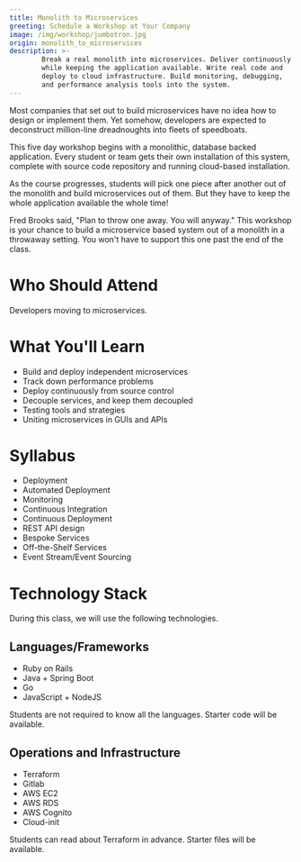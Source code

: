 ```yaml
---
title: Monolith to Microservices
greeting: Schedule a Workshop at Your Company
image: /img/workshop/jumbotron.jpg
origin: monolith_to_microservices
description: >-
        Break a real monolith into microservices. Deliver continuously
        while keeping the application available. Write real code and
        deploy to cloud infrastructure. Build monitoring, debugging,
        and performance analysis tools into the system.
---
```


Most companies that set out to build microservices have no idea how to
design or implement them. Yet somehow, developers are expected to
deconstruct million-line dreadnoughts into fleets of speedboats.

This five day  workshop begins with a monolithic, database backed
application. Every student or team gets their own installation of this
system, complete with source code repository and running cloud-based
installation.

As the course progresses, students will pick one piece after another
out of the monolith and build microservices out of them. But they have
to keep the whole application available the whole time!

Fred Brooks said, "Plan to throw one away. You will anyway." This
workshop is your chance to build a microservice based system out of a
monolith in a throwaway setting. You won't have to support this one
past the end of the class.

# Who Should Attend

Developers moving to microservices.

# What You'll Learn

* Build and deploy independent microservices
* Track down performance problems
* Deploy continuously from source control
* Decouple services, and keep them decoupled
* Testing tools and strategies
* Uniting microservices in GUIs and APIs

# Syllabus

* Deployment
* Automated Deployment
* Monitoring
* Continuous Integration
* Continuous Deployment
* REST API design
* Bespoke Services
* Off-the-Shelf Services
* Event Stream/Event Sourcing

# Technology Stack

During this class, we will use the following technologies.

## Languages/Frameworks

- Ruby on Rails
- Java + Spring Boot
- Go
- JavaScript + NodeJS

Students are not required to know all the languages. Starter code will
be available.

## Operations and Infrastructure

- Terraform
- Gitlab
- AWS EC2
- AWS RDS
- AWS Cognito
- Cloud-init

Students can read about Terraform in advance. Starter files will be
available.
